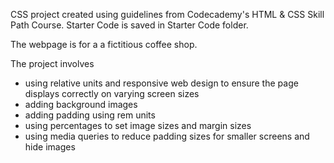 CSS project created using guidelines from Codecademy's HTML & CSS Skill Path Course. Starter Code is saved in Starter Code folder.

The webpage is for a a fictitious coffee shop.

The project involves

- using relative units and responsive web design to ensure the page displays correctly on varying screen sizes
- adding background images
- adding padding using rem units
- using percentages to set image sizes and margin sizes
- using media queries to reduce padding sizes for smaller screens and hide images
